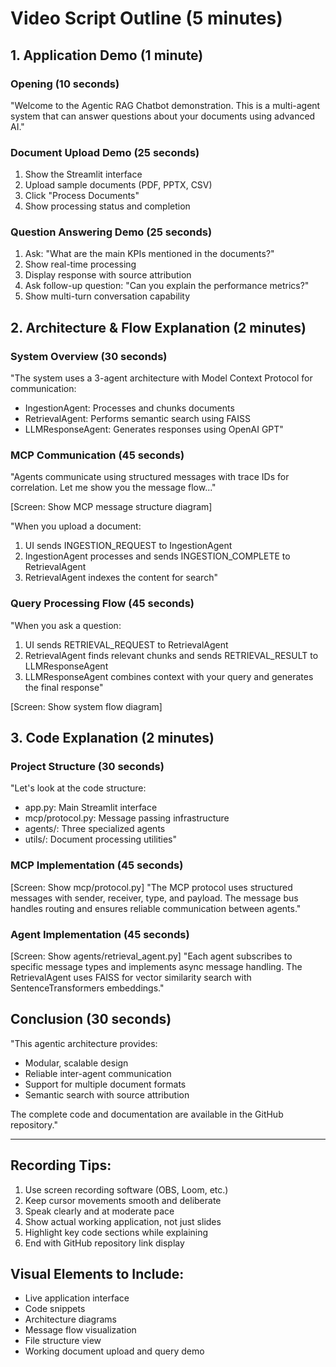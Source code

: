 # Video Script Outline (5 minutes)

## 1. Application Demo (1 minute)

### Opening (10 seconds)
"Welcome to the Agentic RAG Chatbot demonstration. This is a multi-agent system that can answer questions about your documents using advanced AI."

### Document Upload Demo (25 seconds)
1. Show the Streamlit interface
2. Upload sample documents (PDF, PPTX, CSV)
3. Click "Process Documents"
4. Show processing status and completion

### Question Answering Demo (25 seconds)
1. Ask: "What are the main KPIs mentioned in the documents?"
2. Show real-time processing
3. Display response with source attribution
4. Ask follow-up question: "Can you explain the performance metrics?"
5. Show multi-turn conversation capability

## 2. Architecture & Flow Explanation (2 minutes)

### System Overview (30 seconds)
"The system uses a 3-agent architecture with Model Context Protocol for communication:
- IngestionAgent: Processes and chunks documents
- RetrievalAgent: Performs semantic search using FAISS
- LLMResponseAgent: Generates responses using OpenAI GPT"

### MCP Communication (45 seconds)
"Agents communicate using structured messages with trace IDs for correlation. 
Let me show you the message flow..."

[Screen: Show MCP message structure diagram]

"When you upload a document:
1. UI sends INGESTION_REQUEST to IngestionAgent
2. IngestionAgent processes and sends INGESTION_COMPLETE to RetrievalAgent  
3. RetrievalAgent indexes the content for search"

### Query Processing Flow (45 seconds)
"When you ask a question:
1. UI sends RETRIEVAL_REQUEST to RetrievalAgent
2. RetrievalAgent finds relevant chunks and sends RETRIEVAL_RESULT to LLMResponseAgent
3. LLMResponseAgent combines context with your query and generates the final response"

[Screen: Show system flow diagram]

## 3. Code Explanation (2 minutes)

### Project Structure (30 seconds)
"Let's look at the code structure:
- app.py: Main Streamlit interface
- mcp/protocol.py: Message passing infrastructure  
- agents/: Three specialized agents
- utils/: Document processing utilities"

### MCP Implementation (45 seconds)
[Screen: Show mcp/protocol.py]
"The MCP protocol uses structured messages with sender, receiver, type, and payload.
The message bus handles routing and ensures reliable communication between agents."

### Agent Implementation (45 seconds)
[Screen: Show agents/retrieval_agent.py]
"Each agent subscribes to specific message types and implements async message handling.
The RetrievalAgent uses FAISS for vector similarity search with SentenceTransformers embeddings."

## Conclusion (30 seconds)
"This agentic architecture provides:
- Modular, scalable design
- Reliable inter-agent communication
- Support for multiple document formats
- Semantic search with source attribution

The complete code and documentation are available in the GitHub repository."

---

## Recording Tips:
1. Use screen recording software (OBS, Loom, etc.)
2. Keep cursor movements smooth and deliberate
3. Speak clearly and at moderate pace
4. Show actual working application, not just slides
5. Highlight key code sections while explaining
6. End with GitHub repository link display

## Visual Elements to Include:
- Live application interface
- Code snippets
- Architecture diagrams
- Message flow visualization
- File structure view
- Working document upload and query demo
